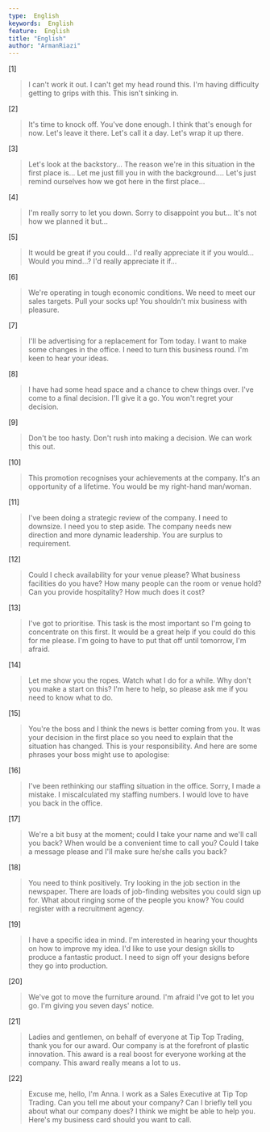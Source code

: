 ```yaml
---
type:  English
keywords:  English
feature:  English
title: "English"
author: "ArmanRiazi"
---
```


[1]

> I can't work it out.
> I can't get my head round this.
> I'm having difficulty getting to grips with this.
> This isn't sinking in.

[2]
> It's time to knock off.
> You've done enough.
> I think that's enough for now.
> Let's leave it there.
> Let's call it a day.
> Let's wrap it up there.

[3]
> Let's look at the backstory…
> The reason we're in this situation in the first place is…
> Let me just fill you in with the background….
> Let's just remind ourselves how we got here in the first place…

[4]
> I'm really sorry to let you down.
> Sorry to disappoint you but…
> It's not how we planned it but...

[5]
> It would be great if you could...
> I'd really appreciate it if you would...
> Would you mind...?
> I'd really appreciate it if...

[6]
> We're operating in tough economic conditions.
> We need to meet our sales targets.
> Pull your socks up!
> You shouldn't mix business with pleasure.


[7]
> I'll be advertising for a replacement for Tom today.
> I want to make some changes in the office.
> I need to turn this business round.
> I'm keen to hear your ideas.


[8]
> I have had some head space and a chance to chew things over.
> I've come to a final decision.
> I'll give it a go.
> You won't regret your decision.


[9]
> Don't be too hasty.
> Don't rush into making a decision.
> We can work this out.

[10]
> This promotion recognises your achievements at the company.
> It's an opportunity of a lifetime.
> You would be my right-hand man/woman.


[11]
> I've been doing a strategic review of the company.
> I need to downsize.
> I need you to step aside.
> The company needs new direction and more dynamic leadership.
> You are surplus to requirement.


[12]
> Could I check availability for your venue please?
> What business facilities do you have?
> How many people can the room or venue hold?
> Can you provide hospitality?
> How much does it cost?

[13]
> I've got to prioritise. This task is the most important so I'm going to concentrate on this first.
> It would be a great help if you could do this for me please.
> I'm going to have to put that off until tomorrow, I'm afraid.


[14]
> Let me show you the ropes.
> Watch what I do for a while.
> Why don't you make a start on this?
> I'm here to help, so please ask me if you need to know what to do.


[15]
> You're the boss and I think the news is better coming from you.
> It was your decision in the first place so you need to explain that the situation has changed.
> This is your responsibility.
> And here are some phrases your boss might use to apologise:


[16]
> I've been rethinking our staffing situation in the office.
> Sorry, I made a mistake. I miscalculated my staffing numbers.
> I would love to have you back in the office.


[17]
> We're a bit busy at the moment; could I take your name and we'll call you back?
> When would be a convenient time to call you?
> Could I take a message please and I'll make sure he/she calls you back?


[18]
> You need to think positively.
> Try looking in the job section in the newspaper.
> There are loads of job-finding websites you could sign up for.
> What about ringing some of the people you know?
> You could register with a recruitment agency.

[19]
> I have a specific idea in mind.
> I'm interested in hearing your thoughts on how to improve my idea.
> I'd like to use your design skills to produce a fantastic product.
> I need to sign off your designs before they go into production.

[20]
> We've got to move the furniture around.
> I'm afraid I've got to let you go.
> I'm giving you seven days' notice.


[21]
> Ladies and gentlemen, on behalf of everyone at Tip Top Trading, thank you for our award.
> Our company is at the forefront of plastic innovation.
> This award is a real boost for everyone working at the company.
> This award really means a lot to us.

[22]
> Excuse me, hello, I'm Anna. I work as a Sales Executive at Tip Top Trading.
> Can you tell me about your company?
> Can I briefly tell you about what our company does?
> I think we might be able to help you.
> Here's my business card should you want to call.




